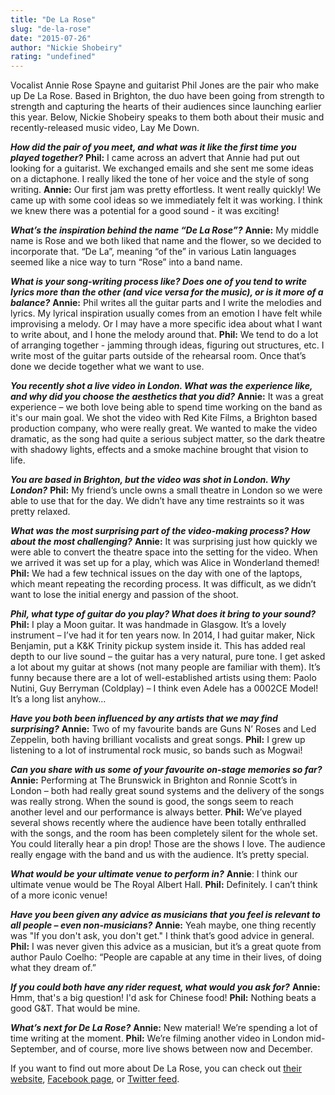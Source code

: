 ```yaml
---
title: "De La Rose"
slug: "de-la-rose"
date: "2015-07-26"
author: "Nickie Shobeiry"
rating: "undefined"
---
```


Vocalist Annie Rose Spayne and guitarist Phil Jones are the pair who make up De La Rose. Based in Brighton, the duo have been going from strength to strength and capturing the hearts of their audiences since launching earlier this year. Below, Nickie Shobeiry speaks to them both about their music and recently-released music video, Lay Me Down.

**_How did the pair of you meet, and what was it like the first time you played together?_** **Phil:** I came across an advert that Annie had put out looking for a guitarist. We exchanged emails and she sent me some ideas on a dictaphone. I really liked the tone of her voice and the style of song writing. **Annie:** Our first jam was pretty effortless. It went really quickly! We came up with some cool ideas so we immediately felt it was working. I think we knew there was a potential for a good sound - it was exciting!

**_What’s the inspiration behind the name “De La Rose”?_**  **Annie:** My middle name is Rose and we both liked that name and the flower, so we decided to incorporate that. “De La”, meaning “of the” in various Latin languages seemed like a nice way to turn “Rose” into a band name.

**_What is your song-writing process like? Does one of you tend to write lyrics more than the other (and vice versa for the music), or is it more of a balance?_** **Annie:** Phil writes all the guitar parts and I write the melodies and lyrics. My lyrical inspiration usually comes from an emotion I have felt while improvising a melody. Or I may have a more specific idea about what I want to write about, and I hone the melody around that. **Phil:** We tend to do a lot of arranging together - jamming through ideas, figuring out structures, etc. I write most of the guitar parts outside of the rehearsal room. Once that’s done we decide together what we want to use.

**_You recently shot a live video in London. What was the experience like, and why did you choose the aesthetics that you did?_** **Annie:** It was a great experience – we both love being able to spend time working on the band as it's our main goal. We shot the video with Red Kite Films, a Brighton based production company, who were really great. We wanted to make the video dramatic, as the song had quite a serious subject matter, so the dark theatre with shadowy lights, effects and a smoke machine brought that vision to life.

**_You are based in Brighton, but the video was shot in London. Why London?_** **Phil:** My friend’s uncle owns a small theatre in London so we were able to use that for the day. We didn’t have any time restraints so it was pretty relaxed.

**_What was the most surprising part of the video-making process? How about the most challenging?_** **Annie:** It was surprising just how quickly we were able to convert the theatre space into the setting for the video. When we arrived it was set up for a play, which was Alice in Wonderland themed! **Phil:** We had a few technical issues on the day with one of the laptops, which meant repeating the recording process. It was difficult, as we didn’t want to lose the initial energy and passion of the shoot.

**_Phil, what type of guitar do you play? What does it bring to your sound?_** **Phil:** I play a Moon guitar. It was handmade in Glasgow. It’s a lovely instrument – I’ve had it for ten years now. In 2014, I had guitar maker, Nick Benjamin, put a K&K Trinity pickup system inside it. This has added real depth to our live sound – the guitar has a very natural, pure tone. I get asked a lot about my guitar at shows (not many people are familiar with them). It’s funny because there are a lot of well-established artists using them: Paolo Nutini, Guy Berryman (Coldplay) – I think even Adele has a 0002CE Model! It’s a long list anyhow…

**_Have you both been influenced by any artists that we may find surprising?_** **Annie:** Two of my favourite bands are Guns N’ Roses and Led Zeppelin, both having brilliant vocalists and great songs. **Phil:** I grew up listening to a lot of instrumental rock music, so bands such as Mogwai!

**_Can you share with us some of your favourite on-stage memories so far?_** **Annie:** Performing at The Brunswick in Brighton and Ronnie Scott’s in London – both had really great sound systems and the delivery of the songs was really strong. When the sound is good, the songs seem to reach another level and our performance is always better. **Phil:** We’ve played several shows recently where the audience have been totally enthralled with the songs, and the room has been completely silent for the whole set. You could literally hear a pin drop! Those are the shows I love. The audience really engage with the band and us with the audience. It’s pretty special.

**_What would be your ultimate venue to perform in?_** **Annie**: I think our ultimate venue would be The Royal Albert Hall. **Phil:** Definitely. I can’t think of a more iconic venue!

**_Have you been given any advice as musicians that you feel is relevant to all people – even non-musicians?_** **Annie:** Yeah maybe, one thing recently was "If you don't ask, you don't get." I think that’s good advice in general. **Phil:** I was never given this advice as a musician, but it’s a great quote from author Paulo Coelho: “People are capable at any time in their lives, of doing what they dream of.”

**_If you could both have any rider request, what would you ask for?_** **Annie:** Hmm, that's a big question! I'd ask for Chinese food! **Phil:** Nothing beats a good G&T. That would be mine.

**_What’s next for De La Rose?_** **Annie:** New material! We’re spending a lot of time writing at the moment. **Phil:** We’re filming another video in London mid-September, and of course, more live shows between now and December.

If you want to find out more about De La Rose, you can check out [their website](www.delarosemusic.com), [Facebook page](facebook.com/delaroseofficial), or [Twitter feed](twitter.com/delarosemusic).
